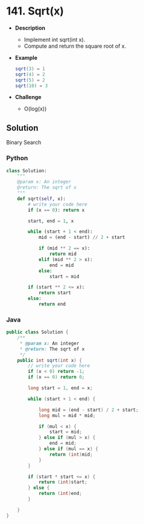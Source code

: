 # 141. Sqrt(x)

- **Description**
    - Implement int sqrt(int x).
    - Compute and return the square root of x.
- **Example**

    ```java
    sqrt(3) = 1
    sqrt(4) = 2
    sqrt(5) = 2
    sqrt(10) = 3
    ```

- **Challenge**
    - O(log(x))


## Solution

Binary Search



### Python

```python
class Solution:
    """
    @param x: An integer
    @return: The sqrt of x
    """
    def sqrt(self, x):
        # write your code here
        if (x == 0): return x

        start, end = 1, x

        while (start + 1 < end):
            mid = (end - start) // 2 + start

            if (mid ** 2 == x):
                return mid
            elif (mid ** 2 > x):
                end = mid
            else:
                start = mid

        if (start ** 2 <= x):
            return start
        else:
            return end
```

### Java


```java
public class Solution {
    /**
     * @param x: An integer
     * @return: The sqrt of x
     */
    public int sqrt(int x) {
        // write your code here
        if (x < 0) return -1;
        if (x == 0) return 0;

        long start = 1, end = x;

        while (start + 1 < end) {

            long mid = (end - start) / 2 + start;
            long mul = mid * mid;

            if (mul < x) {
                start = mid;
            } else if (mul > x) {
                end = mid;
            } else if (mul == x) {
                return (int)mid;
            }
        }

        if (start * start <= x) {
            return (int)start;
        } else {
            return (int)end;
        }

    }
}
```
